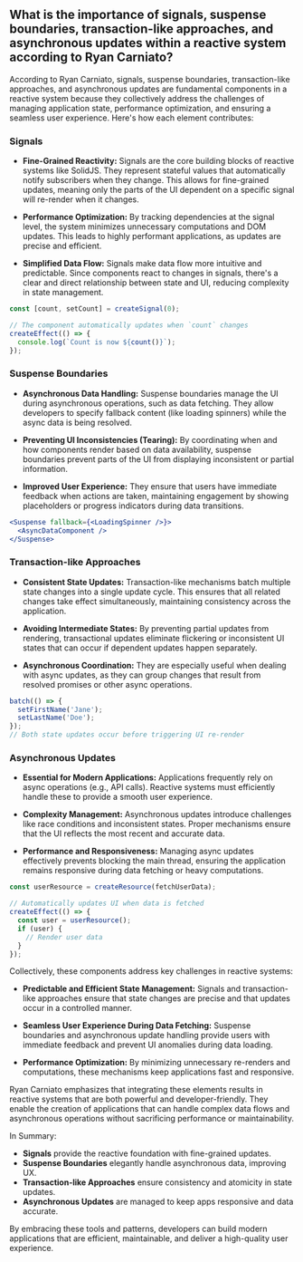 ## What is the importance of signals, suspense boundaries, transaction-like approaches, and asynchronous updates within a reactive system according to Ryan Carniato?

According to Ryan Carniato, signals, suspense boundaries, transaction-like approaches, and asynchronous updates are fundamental components in a reactive system because they collectively address the challenges of managing application state, performance optimization, and ensuring a seamless user experience. Here's how each element contributes:

### Signals

- **Fine-Grained Reactivity:** Signals are the core building blocks of reactive systems like SolidJS. They represent stateful values that automatically notify subscribers when they change. This allows for fine-grained updates, meaning only the parts of the UI dependent on a specific signal will re-render when it changes.

- **Performance Optimization:** By tracking dependencies at the signal level, the system minimizes unnecessary computations and DOM updates. This leads to highly performant applications, as updates are precise and efficient.

- **Simplified Data Flow:** Signals make data flow more intuitive and predictable. Since components react to changes in signals, there's a clear and direct relationship between state and UI, reducing complexity in state management.

```javascript
const [count, setCount] = createSignal(0);

// The component automatically updates when `count` changes
createEffect(() => {
  console.log(`Count is now ${count()}`);
});
```

### Suspense Boundaries

- **Asynchronous Data Handling:** Suspense boundaries manage the UI during asynchronous operations, such as data fetching. They allow developers to specify fallback content (like loading spinners) while the async data is being resolved.

- **Preventing UI Inconsistencies (Tearing):** By coordinating when and how components render based on data availability, suspense boundaries prevent parts of the UI from displaying inconsistent or partial information.

- **Improved User Experience:** They ensure that users have immediate feedback when actions are taken, maintaining engagement by showing placeholders or progress indicators during data transitions.

```jsx
<Suspense fallback={<LoadingSpinner />}>
  <AsyncDataComponent />
</Suspense>
```

### Transaction-like Approaches

- **Consistent State Updates:** Transaction-like mechanisms batch multiple state changes into a single update cycle. This ensures that all related changes take effect simultaneously, maintaining consistency across the application.

- **Avoiding Intermediate States:** By preventing partial updates from rendering, transactional updates eliminate flickering or inconsistent UI states that can occur if dependent updates happen separately.

- **Asynchronous Coordination:** They are especially useful when dealing with async updates, as they can group changes that result from resolved promises or other async operations.

```javascript
batch(() => {
  setFirstName('Jane');
  setLastName('Doe');
});
// Both state updates occur before triggering UI re-render
```

### Asynchronous Updates

- **Essential for Modern Applications:** Applications frequently rely on async operations (e.g., API calls). Reactive systems must efficiently handle these to provide a smooth user experience.

- **Complexity Management:** Asynchronous updates introduce challenges like race conditions and inconsistent states. Proper mechanisms ensure that the UI reflects the most recent and accurate data.

- **Performance and Responsiveness:** Managing async updates effectively prevents blocking the main thread, ensuring the application remains responsive during data fetching or heavy computations.

```javascript
const userResource = createResource(fetchUserData);

// Automatically updates UI when data is fetched
createEffect(() => {
  const user = userResource();
  if (user) {
    // Render user data
  }
});
```

Collectively, these components address key challenges in reactive systems:

- **Predictable and Efficient State Management:** Signals and transaction-like approaches ensure that state changes are precise and that updates occur in a controlled manner.

- **Seamless User Experience During Data Fetching:** Suspense boundaries and asynchronous update handling provide users with immediate feedback and prevent UI anomalies during data loading.

- **Performance Optimization:** By minimizing unnecessary re-renders and computations, these mechanisms keep applications fast and responsive.

Ryan Carniato emphasizes that integrating these elements results in reactive systems that are both powerful and developer-friendly. They enable the creation of applications that can handle complex data flows and asynchronous operations without sacrificing performance or maintainability.

In Summary:

- **Signals** provide the reactive foundation with fine-grained updates.
- **Suspense Boundaries** elegantly handle asynchronous data, improving UX.
- **Transaction-like Approaches** ensure consistency and atomicity in state updates.
- **Asynchronous Updates** are managed to keep apps responsive and data accurate.

By embracing these tools and patterns, developers can build modern applications that are efficient, maintainable, and deliver a high-quality user experience.